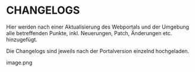 # CHANGELOGS

Hier werden nach einer Aktualisierung des Webportals und der Umgebung alle betreffenden Punkte, inkl. Neuerungen, Patch, Änderungen etc. hinzugefügt.

Die Changelogs sind jeweils nach der Portalversion einzelnd hochgeladen.

image.png